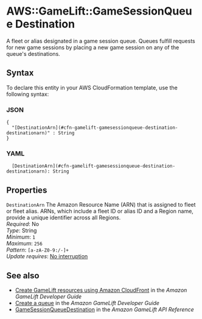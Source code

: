 # AWS::GameLift::GameSessionQueue Destination<a name="aws-properties-gamelift-gamesessionqueue-destination"></a>

A fleet or alias designated in a game session queue\. Queues fulfill requests for new game sessions by placing a new game session on any of the queue's destinations\. 

## Syntax<a name="aws-properties-gamelift-gamesessionqueue-destination-syntax"></a>

To declare this entity in your AWS CloudFormation template, use the following syntax:

### JSON<a name="aws-properties-gamelift-gamesessionqueue-destination-syntax.json"></a>

```
{
  "[DestinationArn](#cfn-gamelift-gamesessionqueue-destination-destinationarn)" : String
}
```

### YAML<a name="aws-properties-gamelift-gamesessionqueue-destination-syntax.yaml"></a>

```
  [DestinationArn](#cfn-gamelift-gamesessionqueue-destination-destinationarn): String
```

## Properties<a name="aws-properties-gamelift-gamesessionqueue-destination-properties"></a>

`DestinationArn`  <a name="cfn-gamelift-gamesessionqueue-destination-destinationarn"></a>
The Amazon Resource Name \(ARN\) that is assigned to fleet or fleet alias\. ARNs, which include a fleet ID or alias ID and a Region name, provide a unique identifier across all Regions\.   
*Required*: No  
*Type*: String  
*Minimum*: `1`  
*Maximum*: `256`  
*Pattern*: `[a-zA-Z0-9:/-]+`  
*Update requires*: [No interruption](https://docs.aws.amazon.com/AWSCloudFormation/latest/UserGuide/using-cfn-updating-stacks-update-behaviors.html#update-no-interrupt)

## See also<a name="aws-properties-gamelift-gamesessionqueue-destination--seealso"></a>
+ [ Create GameLift resources using Amazon CloudFront](https://docs.aws.amazon.com/gamelift/latest/developerguide/resources-cloudformation.html) in the *Amazon GameLift Developer Guide*
+ [ Create a queue](https://docs.aws.amazon.com/gamelift/latest/developerguide/queues-creating.html) in the *Amazon GameLift Developer Guide*
+ [GameSessionQueueDestination](https://docs.aws.amazon.com/gamelift/latest/apireference/API_GameSessionQueueDestination.html) in the *Amazon GameLift API Reference*